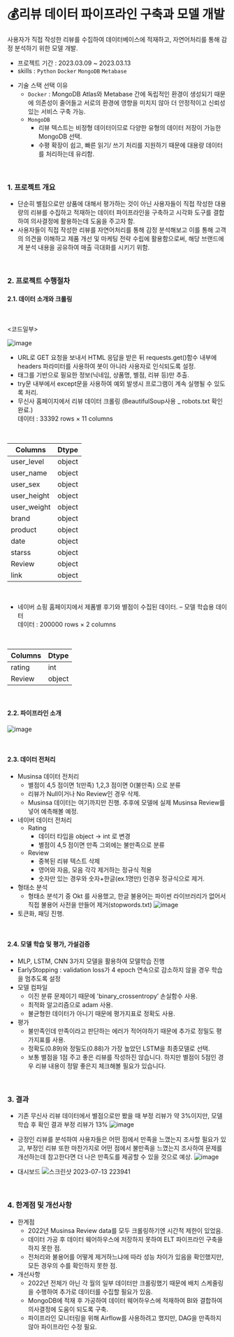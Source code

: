# 💰리뷰 데이터 파이프라인 구축과 모델 개발
사용자가 직접 작성한 리뷰를 수집하여 데이터베이스에 적재하고, 자연어처리를 통해 감정 분석하기 위한 모델 개발.
- 프로젝트 기간 : 2023.03.09 ~ 2023.03.13
- skills : ```Python``` ```Docker``` ```MongoDB``` ```Metabase```

* 기술 스택 선택 이유
  * ```Docker``` : MongoDB Atlas와 Metabase 간에 독립적인 환경이 생성되기 때문에 의존성이 줄어들고 서로의 환경에 영향을 미치지 않아 더 안정적이고 신뢰성있는 서비스 구축 가능.
  * ```MongoDB```
    * 리뷰 텍스트는 비정형 데이터이므로 다양한 유형의 데이터 저장이 가능한 MongoDB 선택.
    * 수평 확장이 쉽고, 빠른 읽기/ 쓰기 처리를 지원하기 때문에 대용량 데이터를 처리하는데 유리함.
    
<br>

### 1. 프로젝트 개요
- 단순히 별점으로만 상품에 대해서 평가하는 것이 아닌 사용자들이 직접 작성한 대용량의 리뷰를 수집하고 적재하는 데이터 파이프라인을 구축하고 시각화 도구를 결합하여 의사결정에 활용하는데 도움을 주고자 함.
- 사용자들이 직접 작성한 리뷰를 자연어처리를 통해 감정 분석해보고 이를 통해 고객의 의견을 이해하고 제품 개선 및 마케팅 전략 수립에 활용함으로써, 해당 브랜드에게 분석 내용을 공유하여 매출 극대화를 시키기 위함.

<br>

### 2. 프로젝트 수행절차  
#### 2.1. 데이터 소개와 크롤링

<br>

<코드일부>

![image](https://github.com/KIMJEONGSU/musinsa_pipeline/assets/23291338/951486c7-59fe-45e6-bc00-86248a70b187)

* URL로 GET 요청을 보내서 HTML 응답을 받은 뒤 requests.get()함수 내부에 headers 파라미터를 사용하여 봇이 아니라 사용자로 인식되도록 설정.
* 태그를 기반으로 필요한 정보(닉네임, 상품명, 별점, 리뷰 등)만 추출.
* try문 내부에서 except문을 사용하여 예외 발생시 프로그램이 계속 실행될 수 있도록 처리.
* 무신사 홈페이지에서 리뷰 데이터 크롤링 (BeautifulSoup사용 _ robots.txt 확인 완료.)   
  데이터 : 33392 rows × 11 columns

<br>

|Columns|Dtype|
|--------|-------|
|user_level|object|
|user_name|object|
|user_sex|object|
|user_height|object|
|user_weight|object|
|brand|object|
|product|object|
|date|object|
|starss|object|
|Review|object|
|link|object|

<br>

* 네이버 쇼핑 홈페이지에서 제품별 후기와 별점이 수집된 데이터. – 모델 학습용 데이터   
  데이터 : 200000 rows × 2 columns

<br>

|Columns|Dtype|
|--------|-------|
|rating|int|
|Review|object|

<br>

#### 2.2. 파이프라인 소개
![image](https://github.com/KIMJEONGSU/js_portfolio/assets/23291338/454524aa-6e59-42e3-8e1b-fd84825e4543)
  
<br>

#### 2.3. 데이터 전처리
* Musinsa 데이터 전처리
  *  별점이 4,5 점이면 1(만족) 1,2,3 점이면 0(불만족) 으로 분류
  *  리뷰가 Null이거나 No Review인 경우 삭제.
  *  Musinsa 데이터는 여기까지만 진행. 추후에 모델에 실제 Musinsa Review를 넣어 예측해볼 예정.
* 네이버 데이터 전처리
  * Rating
    * 데이터 타입을 object -> int 로 변경
    * 별점이 4,5 점이면 만족 그외에는 불만족으로 분류
  * Review
    * 중복된 리뷰 텍스트 삭제
    * 영어와 자음, 모음 각각 제거하는 정규식 적용
    * 숫자만 있는 경우와 숫자+한글(ex.1명만) 인경우 정규식으로 제거.
* 형태소 분석
  * 형태소 분석기 중 Okt 를 사용했고, 한글 불용어는 파이썬 라이브러리가 없어서 직접 불용어 사전을 만들어 제거(stopwords.txt)
    ![image](https://user-images.githubusercontent.com/23291338/235723982-294de4d9-ceca-4434-96b2-2acd07a3deec.png)
* 토큰화, 패딩 진행.

<br>

#### 2.4. 모델 학습 및 평가, 가설검증
* MLP, LSTM, CNN 3가지 모델을 활용하여 모델학습 진행 
* EarlyStopping : validation loss가 4 epoch 연속으로 감소하지 않을 경우 학습을 멈추도록 설정
* 모델 컴파일
  * 이진 분류 문제이기 때문에 'binary_crossentropy’ 손실함수 사용.
  * 최적화 알고리즘으로 adam 사용.
  * 불균형한 데이터가 아니기 때문에 평가지표로 정확도 사용.
* 평가
  * 불만족인데 만족이라고 판단하는 에러가 적어야하기 때문에 추가로 정밀도 평가지표를 사용.   
  * 정확도(0.89)와 정밀도(0.88)가 가장 높았던 LSTM을 최종모델로 선택. 
  * 보통 별점을 1점 주고 좋은 리뷰를 작성하진 않습니다. 하지만 별점이 5점인 경우 리뷰 내용이 정말 좋은지 체크해볼 필요가 있습니다.

<br>

### 3. 결과
- 기존 무신사 리뷰 데이터에서 별점으로만 봤을 때 부정 리뷰가 약 3%이지만, 모델 학습 후 확인 결과 부정 리뷰가 13%
  ![image](https://github.com/KIMJEONGSU/musinsa_pipeline/assets/23291338/3c5982b9-9687-4c30-bf34-58091482a90f)

- 긍정인 리뷰를 분석하여 사용자들은 어떤 점에서 만족을 느꼈는지 조사할 필요가 있고, 부정인 리뷰 또한 마찬가지로 어떤 점에서 불만족을 느꼈는지 조사하여 문제를 개선하는데 참고한다면 더 나은 만족도를 제공할 수 있을 것으로 예상.
  ![image](https://github.com/KIMJEONGSU/musinsa_pipeline/assets/23291338/00759ca2-d900-4b56-86cb-f7b9538fc21b)


<!--|별점|내용|예측결과|자체평가|
|-------------|---------------|-----------|---|
|5|착용감이 매우 만족스럽고 어디에나 코디하기 좋아요|97.58% 확률로 긍정 리뷰입니다.|해당 문장은 긍정으로 잘 예측했으나, 동일한 문장이 3개 있음에도 불구하고 모두 다른 퍼센트가 나옴.|
|5|벨트 줄이 생각보다 어어엄청 길어가지고 좀 당황했는대 구멍뚫어서 잘쓰고있어요|99.30% 확률로 부정 리뷰입니다.|어느 정도 부정이 있지만, 99%의 확률로 부정이라고 예측한 결과는 잘못 나온 것이라 판단됨.|
|5|수납공간도 넉넉하고 가볍게 가지고 다니기 좋아요 무엇보다 독특한 패턴이 제일 맘에 드는 것 같아요완죠니 동글동글|99.98% 활률로 부정 리뷰입니다.|객관적으로 봤을때, 긍정문장이지만 99%확률로 부정으로 예측함.|
|5|요즘 내 피부처럼 입는 옷 진짜 만족도 최고 앞으로도 이것만 구비할 예정|99.66% 확률로 부정 리뷰입니다.|객관적으로 봤을때, 긍정문장이지만 99%확률로 부정으로 예측함.|
-->
* 대시보드
![스크린샷 2023-07-13 223941](https://github.com/KIMJEONGSU/js_portfolio/assets/23291338/38d603c6-88e8-4651-ba21-f04fa271f107)
  
<br>

### 4. 한계점 및 개선사항
* 한계점
  * 2022년 Musinsa Review data를 모두 크롤링하기엔 시간적 제한이 있었음.
  * 데이터 가공 후 데이터 웨어하우스에 저장하지 못하여 ELT 파이프라인 구축을 하지 못한 점.
  * 전처리와 불용어를 어떻게 제거하느냐에 따라 성능 차이가 있음을 확인했지만, 모든 경우의 수를 확인하지 못한 점.
* 개선사항
  * 2022년 전체가 아닌 각 월의 일부 데이터만 크롤링했기 때문에 배치 스케줄링을 수행하여 추가로 데이터를 수집할 필요가 있음.
  * MongoDB에 적재 후 가공하여 데이터 웨어하우스에 적재하여 BI와 결합하여 의사결정에 도움이 되도록 구축.
  * 파이프라인 모니터링을 위해 Airflow를 사용하려고 했지만, DAG을 만족하지 않아 파이프라인 수정 필요.

